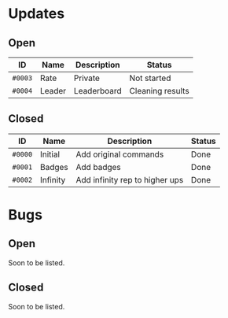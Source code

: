 # Updates

## Open

|ID     |Name    |Description  |Status          |
|-------|--------|-------------|----------------|
|`#0003`|Rate    |Private      |Not started     |
|`#0004`|Leader  |Leaderboard  |Cleaning results|

## Closed

|ID     |Name    |Description                   |Status|
|-------|--------|------------------------------|------|
|`#0000`|Initial |Add original commands         |Done  |
|`#0001`|Badges  |Add badges                    |Done  |
|`#0002`|Infinity|Add infinity rep to higher ups|Done  |

# Bugs

## Open

Soon to be listed.

## Closed

Soon to be listed.
